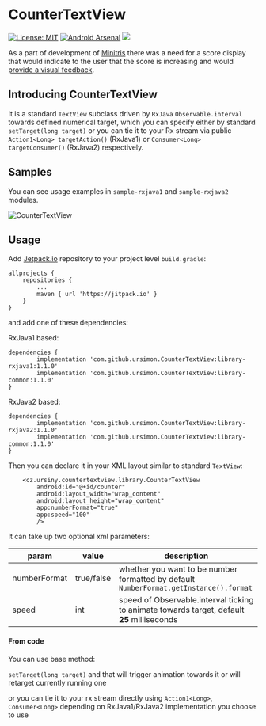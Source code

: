 CounterTextView
===============

[![License: MIT](https://img.shields.io/badge/License-MIT-yellow.svg)](https://opensource.org/licenses/MIT) [![Android Arsenal](https://img.shields.io/badge/Android%20Arsenal-CounterTextView-brightgreen.svg?style=flat)](https://android-arsenal.com/details/1/6445) [![](https://jitpack.io/v/ursimon/CounterTextView.svg)](https://jitpack.io/#ursimon/CounterTextView)

As a part of development of [Minitris](https://play.google.com/store/apps/details?id=com.ucisoftware.minitris) 
there was a need for a score display that would indicate to the user that the score 
is increasing and would [provide a visual feedback](https://www.youtube.com/watch?v=OKFIJ9Bxirg).

Introducing CounterTextView
---------------------------

It is a standard `TextView` subclass driven by `RxJava` `Observable.interval` towards defined numerical target,
which you can specify either by standard `setTarget(long target)` or you can tie it to your Rx stream
via public  `Action1<Long> targetAction()` (RxJava1) or `Consumer<Long> targetConsumer()` (RxJava2)
respectively.

Samples
-------

You can see usage examples in `sample-rxjava1` and `sample-rxjava2` modules.

![CounterTextView](https://raw.githubusercontent.com/ursimon/CounterTextView/master/countertextview.gif)

Usage
-----

Add [Jetpack.io](https://jitpack.io/#ursimon/CounterTextView/) repository to your project level `build.gradle`:

```
allprojects {
    repositories {
        ...
        maven { url 'https://jitpack.io' }
    }
}
```

and add one of these dependencies:

RxJava1 based:

```
dependencies {
        implementation 'com.github.ursimon.CounterTextView:library-rxjava1:1.1.0'
        implementation 'com.github.ursimon.CounterTextView:library-common:1.1.0'
}
```

RxJava2 based:

```
dependencies {
        implementation 'com.github.ursimon.CounterTextView:library-rxjava2:1.1.0'
        implementation 'com.github.ursimon.CounterTextView:library-common:1.1.0'
}
```

Then you can declare it in your XML layout similar to standard `TextView`:

```
    <cz.ursiny.countertextview.library.CounterTextView
        android:id="@+id/counter"
        android:layout_width="wrap_content"
        android:layout_height="wrap_content"
        app:numberFormat="true"
        app:speed="100"
        />
```

It can take up two optional xml parameters:

param        | value      | description
------------ | ---------- | -----------
numberFormat | true/false | whether you want to be number formatted by default `NumberFormat.getInstance().format` 
speed        | int        | speed of Observable.interval ticking to animate towards target, default **25** milliseconds

#### From code

You can use base method:

`setTarget(long target)` and that will trigger animation towards it or will retarget currently running one

or you can tie it to your rx stream directly using `Action1<Long>`, `Consumer<Long>` 
depending on RxJava1/RxJava2 implementation you choose to use
